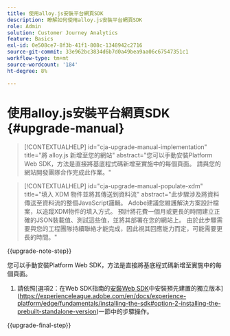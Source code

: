 ```yaml
---
title: 使用alloy.js安裝平台網頁SDK
description: 瞭解如何使用alloy.js安裝平台網頁SDK
role: Admin
solution: Customer Journey Analytics
feature: Basics
exl-id: 0e508ce7-8f3b-41f1-808c-1348942c2716
source-git-commit: 33e962bc3834d6b7d0a49bea9aa06c67547351c1
workflow-type: tm+mt
source-wordcount: '184'
ht-degree: 8%

---
```


# 使用alloy.js安裝平台網頁SDK {#upgrade-manual}

<!-- markdownlint-disable MD034 -->

>[!CONTEXTUALHELP]
>id="cja-upgrade-manual-implementation"
>title="將 alloy.js 新增至您的網站"
>abstract="您可以手動安裝Platform Web SDK，方法是直接將基底程式碼新增至實施中的每個頁面。 請與您的網站開發團隊合作完成此作業。"

<!-- markdownlint-enable MD034 -->

<!-- markdownlint-disable MD034 -->

>[!CONTEXTUALHELP]
>id="cja-upgrade-manual-populate-xdm"
>title="填入 XDM 物件並將其傳送到資料流"
>abstract="此步驟涉及將資料傳送至資料流的整個JavaScript邏輯。 Adobe建議您維護解決方案設計檔案，以追蹤XDM物件的填入方式。 預計將花費一個月或更長的時間建立正確的JSON裝載值、測試這些值，並將其部署在您的網站上。 由於此步驟需要與您的工程團隊持續聯絡才能完成，因此視其回應能力而定，可能需要更長的時間。"

<!-- markdownlint-enable MD034 -->

{{upgrade-note-step}}

您可以手動安裝Platform Web SDK，方法是直接將基底程式碼新增至實施中的每個頁面。

1. 請依照[選項2：在Web SDK指南的[安裝Web SDK](https://experienceleague.adobe.com/en/docs/experience-platform/edge/fundamentals/installing-the-sdk)中安裝預先建置的獨立版本](https://experienceleague.adobe.com/en/docs/experience-platform/edge/fundamentals/installing-the-sdk#option-2-installing-the-prebuilt-standalone-version)一節中的步驟操作。

{{upgrade-final-step}}

